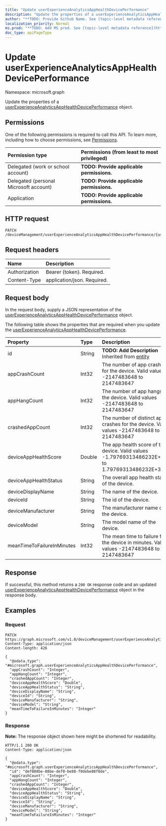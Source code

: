 ```yaml
---
title: "Update userExperienceAnalyticsAppHealthDevicePerformance"
description: "Update the properties of a userExperienceAnalyticsAppHealthDevicePerformance object."
author: "**TODO: Provide Github Name. See [topic-level metadata reference](https://msgo.azurewebsites.net/add/document/guidelines/metadata.html#topic-level-metadata)**"
localization_priority: Normal
ms.prod: "**TODO: Add MS prod. See [topic-level metadata reference](https://msgo.azurewebsites.net/add/document/guidelines/metadata.html#topic-level-metadata)**"
doc_type: apiPageType
---
```


# Update userExperienceAnalyticsAppHealthDevicePerformance
Namespace: microsoft.graph



Update the properties of a [userExperienceAnalyticsAppHealthDevicePerformance](../resources/userexperienceanalyticsapphealthdeviceperformance.md) object.

## Permissions
One of the following permissions is required to call this API. To learn more, including how to choose permissions, see [Permissions](/graph/permissions-reference).

|Permission type|Permissions (from least to most privileged)|
|:---|:---|
|Delegated (work or school account)|**TODO: Provide applicable permissions.**|
|Delegated (personal Microsoft account)|**TODO: Provide applicable permissions.**|
|Application|**TODO: Provide applicable permissions.**|

## HTTP request

<!-- {
  "blockType": "ignored"
}
-->
``` http
PATCH /deviceManagement/userExperienceAnalyticsAppHealthDevicePerformance/{userExperienceAnalyticsAppHealthDevicePerformanceId}
```

## Request headers
|Name|Description|
|:---|:---|
|Authorization|Bearer {token}. Required.|
|Content-Type|application/json. Required.|

## Request body
In the request body, supply a JSON representation of the [userExperienceAnalyticsAppHealthDevicePerformance](../resources/userexperienceanalyticsapphealthdeviceperformance.md) object.

The following table shows the properties that are required when you update the [userExperienceAnalyticsAppHealthDevicePerformance](../resources/userexperienceanalyticsapphealthdeviceperformance.md).

|Property|Type|Description|
|:---|:---|:---|
|id|String|**TODO: Add Description** Inherited from [entity](../resources/entity.md)|
|appCrashCount|Int32|The number of app crashes for the device. Valid values -2147483648 to 2147483647|
|appHangCount|Int32|The number of app hangs for the device. Valid values -2147483648 to 2147483647|
|crashedAppCount|Int32|The number of distinct app crashes for the device. Valid values -2147483648 to 2147483647|
|deviceAppHealthScore|Double|The app health score of the device. Valid values -1.79769313486232E+308 to 1.79769313486232E+308|
|deviceAppHealthStatus|String|The overall app health status of the device.|
|deviceDisplayName|String|The name of the device.|
|deviceId|String|The id of the device.|
|deviceManufacturer|String|The manufacturer name of the device.|
|deviceModel|String|The model name of the device.|
|meanTimeToFailureInMinutes|Int32|The mean time to failure for the device in minutes. Valid values -2147483648 to 2147483647|



## Response

If successful, this method returns a `200 OK` response code and an updated [userExperienceAnalyticsAppHealthDevicePerformance](../resources/userexperienceanalyticsapphealthdeviceperformance.md) object in the response body.

## Examples

### Request
<!-- {
  "blockType": "request",
  "name": "update_userexperienceanalyticsapphealthdeviceperformance"
}
-->
``` http
PATCH https://graph.microsoft.com/v1.0/deviceManagement/userExperienceAnalyticsAppHealthDevicePerformance/{userExperienceAnalyticsAppHealthDevicePerformanceId}
Content-Type: application/json
Content-length: 426

{
  "@odata.type": "#microsoft.graph.userExperienceAnalyticsAppHealthDevicePerformance",
  "appCrashCount": "Integer",
  "appHangCount": "Integer",
  "crashedAppCount": "Integer",
  "deviceAppHealthScore": "Double",
  "deviceAppHealthStatus": "String",
  "deviceDisplayName": "String",
  "deviceId": "String",
  "deviceManufacturer": "String",
  "deviceModel": "String",
  "meanTimeToFailureInMinutes": "Integer"
}
```


### Response
**Note:** The response object shown here might be shortened for readability.
<!-- {
  "blockType": "response",
  "truncated": true
}
-->
``` http
HTTP/1.1 200 OK
Content-Type: application/json

{
  "@odata.type": "#microsoft.graph.userExperienceAnalyticsAppHealthDevicePerformance",
  "id": "def088be-88be-def0-be88-f0debe88f0de",
  "appCrashCount": "Integer",
  "appHangCount": "Integer",
  "crashedAppCount": "Integer",
  "deviceAppHealthScore": "Double",
  "deviceAppHealthStatus": "String",
  "deviceDisplayName": "String",
  "deviceId": "String",
  "deviceManufacturer": "String",
  "deviceModel": "String",
  "meanTimeToFailureInMinutes": "Integer"
}
```


